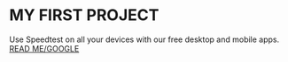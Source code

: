 # MY FIRST PROJECT
Use Speedtest on all your devices with our free desktop and mobile apps.
[READ ME/GOOGLE
](https://google.com)